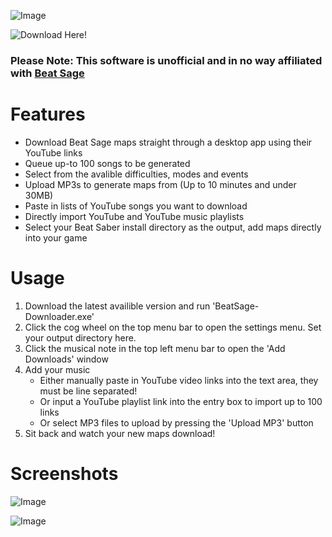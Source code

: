 ![Image](https://i.ibb.co/mRb1SkW/image.png)

![Download Here!](https://i.ibb.co/LgcPy48/ezgif-com-gif-maker-1.png)

### Please Note: This software is unofficial and in no way affiliated with [Beat Sage](https://beatsage.com/#)



Features
======

- Download Beat Sage maps straight through a desktop app using their YouTube links
- Queue up-to 100 songs to be generated
- Select from the avalible difficulties, modes and events
- Upload MP3s to generate maps from (Up to 10 minutes and under 30MB)
- Paste in lists of YouTube songs you want to download
- Directly import YouTube and YouTube music playlists
- Select your Beat Saber install directory as the output, add maps directly into your game


Usage
======

1. Download the latest availible version and run 'BeatSage-Downloader.exe'
2. Click the cog wheel on the top menu bar to open the settings menu. Set your output directory here.
3. Click the musical note in the top left menu bar to open the 'Add Downloads' window
4. Add your music
   - Either manually paste in YouTube video links into the text area, they must be line separated!
   - Or input a YouTube playlist link into the entry box to import up to 100 links
   - Or select MP3 files to upload by pressing the 'Upload MP3' button
5. Sit back and watch your new maps download!

Screenshots
======

![Image](https://i.ibb.co/jyTj89r/image.png)

![Image](https://i.ibb.co/23zQ9XF/image.png)
